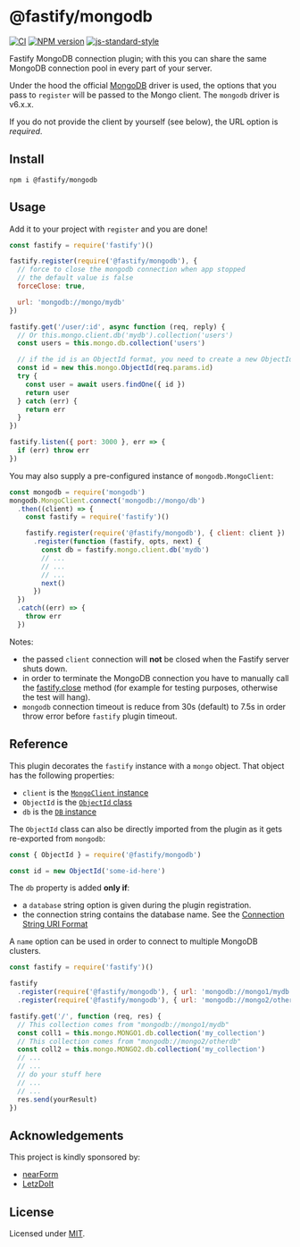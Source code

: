 # @fastify/mongodb

[![CI](https://github.com/fastify/fastify-mongodb/actions/workflows/ci.yml/badge.svg?branch=master)](https://github.com/fastify/fastify-mongodb/actions/workflows/ci.yml)
[![NPM version](https://img.shields.io/npm/v/@fastify/mongodb.svg?style=flat)](https://www.npmjs.com/package/@fastify/mongodb)
[![js-standard-style](https://img.shields.io/badge/code%20style-standard-brightgreen.svg?style=flat)](https://standardjs.com/)

Fastify MongoDB connection plugin; with this you can share the same MongoDB connection pool in every part of your server.

Under the hood the official [MongoDB](https://github.com/mongodb/node-mongodb-native) driver is used,
the options that you pass to `register` will be passed to the Mongo client.
The `mongodb` driver is v6.x.x.

If you do not provide the client by yourself (see below), the URL option is *required*.

## Install

```
npm i @fastify/mongodb
```

## Usage
Add it to your project with `register` and you are done!

```js
const fastify = require('fastify')()

fastify.register(require('@fastify/mongodb'), {
  // force to close the mongodb connection when app stopped
  // the default value is false
  forceClose: true,

  url: 'mongodb://mongo/mydb'
})

fastify.get('/user/:id', async function (req, reply) {
  // Or this.mongo.client.db('mydb').collection('users')
  const users = this.mongo.db.collection('users')

  // if the id is an ObjectId format, you need to create a new ObjectId
  const id = new this.mongo.ObjectId(req.params.id)
  try {
    const user = await users.findOne({ id })
    return user
  } catch (err) {
    return err
  }
})

fastify.listen({ port: 3000 }, err => {
  if (err) throw err
})
```

You may also supply a pre-configured instance of `mongodb.MongoClient`:

```js
const mongodb = require('mongodb')
mongodb.MongoClient.connect('mongodb://mongo/db')
  .then((client) => {
    const fastify = require('fastify')()

    fastify.register(require('@fastify/mongodb'), { client: client })
      .register(function (fastify, opts, next) {
        const db = fastify.mongo.client.db('mydb')
        // ...
        // ...
        // ...
        next()
      })
  })
  .catch((err) => {
    throw err
  })
```

Notes:
* the passed `client` connection will **not** be closed when the Fastify server
shuts down.
* in order to terminate the MongoDB connection you have to manually call the [fastify.close](https://fastify.dev/docs/latest/Reference/Server/#close) method (for example for testing purposes, otherwise the test will hang).
* `mongodb` connection timeout is reduce from 30s (default) to 7.5s in order throw error before `fastify` plugin timeout.

## Reference

This plugin decorates the `fastify` instance with a `mongo` object. That object has the
following properties:

- `client` is the [`MongoClient` instance](http://mongodb.github.io/node-mongodb-native/3.3/api/MongoClient.html)
- `ObjectId` is the [`ObjectId` class](http://mongodb.github.io/node-mongodb-native/3.3/api/ObjectID.html)
- `db` is the [`DB` instance](http://mongodb.github.io/node-mongodb-native/3.3/api/Db.html)

The `ObjectId` class can also be directly imported from the plugin as it gets re-exported from `mongodb`:

```js
const { ObjectId } = require('@fastify/mongodb')

const id = new ObjectId('some-id-here')
```

The `db` property is added **only if**:
- a `database` string option is given during the plugin registration.
- the connection string contains the database name. See the [Connection String URI Format](https://docs.mongodb.com/manual/reference/connection-string/#connection-string-uri-format)

A `name` option can be used in order to connect to multiple MongoDB clusters.

```js
const fastify = require('fastify')()

fastify
  .register(require('@fastify/mongodb'), { url: 'mongodb://mongo1/mydb', name: 'MONGO1' })
  .register(require('@fastify/mongodb'), { url: 'mongodb://mongo2/otherdb', name: 'MONGO2' })

fastify.get('/', function (req, res) {
  // This collection comes from "mongodb://mongo1/mydb"
  const coll1 = this.mongo.MONGO1.db.collection('my_collection')
  // This collection comes from "mongodb://mongo2/otherdb"
  const coll2 = this.mongo.MONGO2.db.collection('my_collection')
  // ...
  // ...
  // do your stuff here
  // ...
  // ...
  res.send(yourResult)
})
```

## Acknowledgements

This project is kindly sponsored by:
- [nearForm](https://nearform.com)
- [LetzDoIt](https://www.letzdoitapp.com/)

## License

Licensed under [MIT](./LICENSE).

